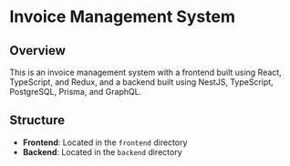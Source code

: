 # Invoice Management System

## Overview

This is an invoice management system with a frontend built using React, TypeScript, and Redux, and a backend built using NestJS, TypeScript, PostgreSQL, Prisma, and GraphQL.

## Structure

- **Frontend**: Located in the `frontend` directory
- **Backend**: Located in the `backend` directory
